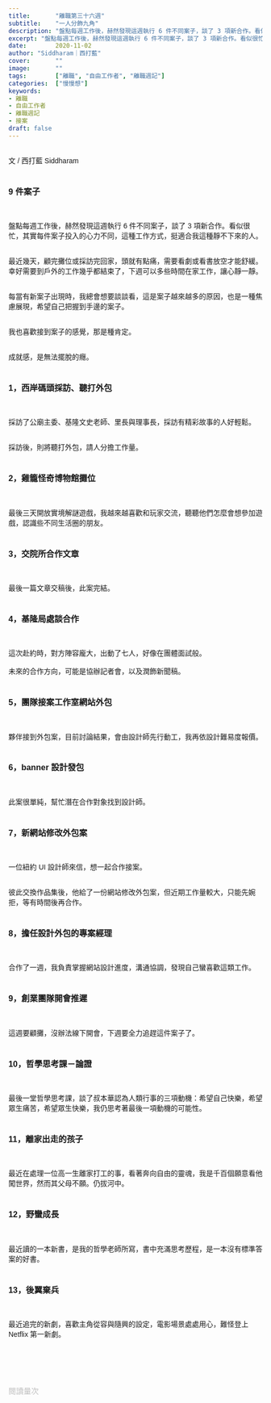 ```yaml
---
title:       "離職第三十六週"
subtitle:    "一人分飾九角"
description: "盤點每週工作後，赫然發現這週執行 6 件不同案子，談了 3 項新合作。看似很忙，其實每件案子投入的心力不同，這種工作方式，挺適合我這種靜不下來的人..."
excerpt: "盤點每週工作後，赫然發現這週執行 6 件不同案子，談了 3 項新合作。看似很忙，其實每件案子投入的心力不同，這種工作方式，挺適合我這種靜不下來的人..."
date:        2020-11-02
author: "Siddharam｜西打藍"
cover:       ""
image:       ""
tags:        ["離職", "自由工作者", "離職週記"]
categories:  ["慢慢想"]
keywords:
- 離職
- 自由工作者
- 離職週記
- 接案
draft: false
---
```


<article style="font-family: 'Noto Sans TC', '微軟正黑體', sans-serif; font-weight: 300;">

<br>文 / 西打藍 Siddharam<br><br>

<h3 class="article-h1-color">9 件案子</h3><br>

盤點每週工作後，赫然發現這週執行 6 件不同案子，談了 3 項新合作。看似很忙，其實每件案子投入的心力不同，這種工作方式，挺適合我這種靜不下來的人。<br><br>

最近幾天，顧完攤位或採訪完回家，頭就有點痛，需要看劇或看書放空才能舒緩。幸好需要到戶外的工作幾乎都結束了，下週可以多些時間在家工作，讓心靜一靜。<br><br>

每當有新案子出現時，我總會想要談談看，這是案子越來越多的原因，也是一種焦慮展現，希望自己把握到手邊的案子。<br><br>

我也喜歡接到案子的感覺，那是種肯定。<br><br>

成就感，是無法擺脫的癮。<br><br>



<h3 class="article-h1-color">1，西岸碼頭採訪、聽打外包</h3><br>

採訪了公廟主委、基隆文史老師、里長與理事長，採訪有精彩故事的人好輕鬆。<br><br>

採訪後，則將聽打外包，請人分擔工作量。<br><br>


<h3 class="article-h1-color">2，雞籠怪奇博物館攤位</h3><br>

最後三天開放實境解謎遊戲，我越來越喜歡和玩家交流，聽聽他們怎麼會想參加遊戲，認識些不同生活圈的朋友。<br><br>


<h3 class="article-h1-color">3，交院所合作文章</h3><br>

最後一篇文章交稿後，此案完結。<br><br>


<h3 class="article-h1-color">4，基隆局處談合作</h3><br>

這次赴約時，對方陣容龐大，出動了七人，好像在團體面試般。<br><br>
未來的合作方向，可能是協辦記者會，以及潤飾新聞稿。<br><br>



<h3 class="article-h1-color">5，團隊接案工作室網站外包</h3><br>

夥伴接到外包案，目前討論結果，會由設計師先行動工，我再依設計難易度報價。<br><br>



<h3 class="article-h1-color">6，banner 設計發包</h3><br>

此案很單純，幫忙潛在合作對象找到設計師。<br><br>


<h3 class="article-h1-color">7，新網站修改外包案</h3><br>

一位紐約 UI 設計師來信，想一起合作接案。<br><br>

彼此交換作品集後，他給了一份網站修改外包案，但近期工作量較大，只能先婉拒，等有時間後再合作。<br><br>


<h3 class="article-h1-color">8，擔任設計外包的專案經理</h3><br>

合作了一週，我負責掌握網站設計進度，溝通協調，發現自己蠻喜歡這類工作。<br><br>


<h3 class="article-h1-color">9，創業團隊開會推遲</h3><br>

這週要顧攤，沒辦法線下開會，下週要全力追趕這件案子了。<br><br>



<h3 class="article-h1-color">10，哲學思考課－論證</h3><br>

最後一堂哲學思考課，談了叔本華認為人類行事的三項動機：希望自己快樂，希望眾生痛苦，希望眾生快樂，我仍思考著最後一項動機的可能性。<br><br>



<h3 class="article-h1-color">11，離家出走的孩子</h3><br>

最近在處理一位高一生離家打工的事，看著奔向自由的靈魂，我是千百個願意看他闖世界，然而其父母不願。仍拔河中。<br><br>



<h3 class="article-h1-color">12，野蠻成長</h3><br>

最近讀的一本新書，是我的哲學老師所寫，書中充滿思考歷程，是一本沒有標準答案的好書。<br><br>


<h3 class="article-h1-color">13，後翼棄兵</h3><br>

最近追完的新劇，喜歡主角從容與隨興的設定，電影場景處處用心，難怪登上 Netflix 第一新劇。<br><br>





<br><br><br>

</article>

<div style="color: #bfbfbf; font-size: 15px;" id="busuanzi_container_page_pv">
  閱讀量<span id="busuanzi_value_page_pv"></span>次
</div>




<script src="../../js/post.js"></script>




